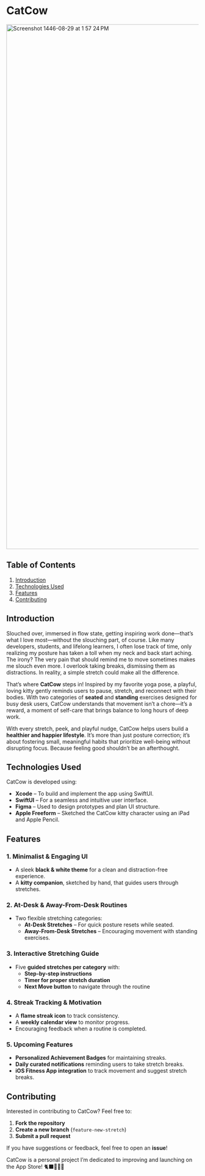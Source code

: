 # CatCow

<img width="1373" alt="Screenshot 1446-08-29 at 1 57 24 PM" src="https://github.com/user-attachments/assets/f97fd2db-07a4-4e51-abe5-4a678855a932" />


## Table of Contents
1. [Introduction](#introduction)
2. [Technologies Used](#technologies-used)
3. [Features](#features)
4. [Contributing](#contributing)


## Introduction

Slouched over, immersed in flow state, getting inspiring work done—that’s what I love most—without the slouching part, of course. Like many developers, students, and lifelong learners, I often lose track of time, only realizing my posture has taken a toll when my neck and back start aching. The irony? The very pain that should remind me to move sometimes makes me slouch even more. I overlook taking breaks, dismissing them as distractions. In reality, a simple stretch could make all the difference.

That’s where **CatCow** steps in! Inspired by my favorite yoga pose, a playful, loving kitty gently reminds users to pause, stretch, and reconnect with their bodies. With two categories of **seated** and **standing** exercises designed for busy desk users, CatCow understands that movement isn’t a chore—it’s a reward, a moment of self-care that brings balance to long hours of deep work.

With every stretch, peek, and playful nudge, CatCow helps users build a **healthier and happier lifestyle**. It’s more than just posture correction; it’s about fostering small, meaningful habits that prioritize well-being without disrupting focus. Because feeling good shouldn’t be an afterthought.



## Technologies Used

CatCow is developed using:

- **Xcode** – To build and implement the app using SwiftUI.
- **SwiftUI** – For a seamless and intuitive user interface.
- **Figma** – Used to design prototypes and plan UI structure.
- **Apple Freeform** – Sketched the CatCow kitty character using an iPad and Apple Pencil.



## Features

### 1. **Minimalist & Engaging UI**
- A sleek **black & white theme** for a clean and distraction-free experience.
- A **kitty companion**, sketched by hand, that guides users through stretches.

### 2. **At-Desk & Away-From-Desk Routines**
- Two flexible stretching categories:
  - **At-Desk Stretches** – For quick posture resets while seated.
  - **Away-From-Desk Stretches** – Encouraging movement with standing exercises.

### 3. **Interactive Stretching Guide**
- Five **guided stretches per category** with:
  - **Step-by-step instructions**
  - **Timer for proper stretch duration**
  - **Next Move button** to navigate through the routine

### 4. **Streak Tracking & Motivation**
- A **flame streak icon** to track consistency.
- A **weekly calendar view** to monitor progress.
- Encouraging feedback when a routine is completed.

### 5. **Upcoming Features**
- **Personalized Achievement Badges** for maintaining streaks.
- **Daily curated notifications** reminding users to take stretch breaks.
- **iOS Fitness App integration** to track movement and suggest stretch breaks.



## Contributing

Interested in contributing to CatCow? Feel free to:
1. **Fork the repository**
2. **Create a new branch** (`feature-new-stretch`)
3. **Submit a pull request**

If you have suggestions or feedback, feel free to open an **issue**!



CatCow is a personal project I’m dedicated to improving and launching on the App Store! 🐈‍⬛🧘‍♀️✨

